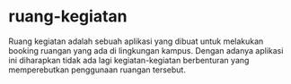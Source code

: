 # ruang-kegiatan
Ruang kegiatan adalah sebuah aplikasi yang dibuat untuk melakukan booking ruangan yang ada di lingkungan kampus. Dengan adanya aplikasi ini diharapkan tidak ada lagi kegiatan-kegiatan berbenturan yang memperebutkan penggunaan ruangan tersebut.
